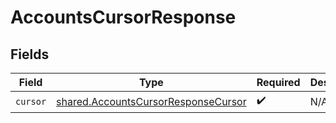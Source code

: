 # AccountsCursorResponse


## Fields

| Field                                                                                      | Type                                                                                       | Required                                                                                   | Description                                                                                |
| ------------------------------------------------------------------------------------------ | ------------------------------------------------------------------------------------------ | ------------------------------------------------------------------------------------------ | ------------------------------------------------------------------------------------------ |
| `cursor`                                                                                   | [shared.AccountsCursorResponseCursor](../../models/shared/accountscursorresponsecursor.md) | :heavy_check_mark:                                                                         | N/A                                                                                        |